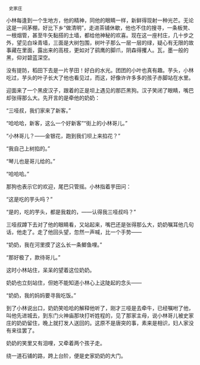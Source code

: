      史家庄 

   小林每逢到一个生地方，他的精神，同他的眼睛一样，新鲜得现射一种光芒。无论这是一间茅棚，好比下乡“做清明”，走进茶铺休歇，他也不住的搜寻，一条板凳、一根烟管，甚至牛矢黏搭的土墙，都给他神秘的欢喜。现在这一座村庄，几十步之外，望见白垛青墙，三面是大树包围，树叶子那么一层一层的绿，疑心有无限的故事藏在里面，露出来的高枝，更如对了鹞鹰的脚爪，阴森得攫人。瓦，墨一般的黑，仰对碧蓝深空。

   没有提防，稻田下去是一片芋田！好白的水光。团团的小叶也真有趣。芋头，小林吃过，芋头的叶子长大了他也看见过，而这，好像许许多多的孩子赤脚站在水里。

   迎面来了一个黑皮汉子，跟着的正是坝上遇见的那匹黑狗。汉子笑闭了眼睛，嘴巴却张得那么大。先开言的是牵他的奶奶：

   “三哑叔，我们家来了新客。”

   “哈哈哈，新客，这么一个好新客”“街上的小林哥儿。”

   “小林哥儿？——金银花，跑到我们坝上来掐花？”

   “我自己上树掐的。”

   “琴儿也是哥儿给的。”

   “哈哈哈。”

   那狗也表示它的欢迎，尾巴只管摇。小林指着芋田问：

   “这是吃的芋头吗？”

   “是的，吃的芋头，都是我栽的，——认得我三哑叔吗？”

   三哑叔蹲下去对了他的眼睛看，又站起来，嘴巴还是张得那么大，奶奶嘱耳他几句话，他走了。走了他回头望，忽然一声喊，比一个手势——

   “奶奶，我在河里摸了这么长一条鲫鱼哩。”

   “那好极了，款待哥儿。”

   这时小林站住，呆呆的望着这位奶奶。

   奶奶也立刻站住，但她不能知道小林心上这陡起的念头——

   “奶奶，我的妈妈要寻我吃饭。”

   到了小林说出口，奶奶笑哈哈的解释他听了，刚才三哑是去牵牛，已经嘱咐了他，叫他先进城去，到东门火神庙那块打听姓程的，见了那家主母，说小林哥儿被史家庄的奶奶留住，晚上就打发人送回的。这原不是唐突的事，素来是相识，妇人家没有来往罢了。

   奶奶的笑里又有泪哩，又牵着两个孩子走。

   绕一道石铺的路，跨上台阶，便是史家奶奶的大门。

